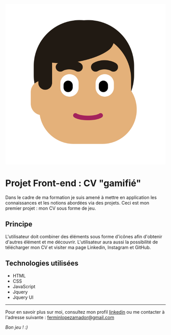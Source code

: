 ![Moi](img/mon-visage.svg)

# Projet Front-end : CV "gamifié"

Dans le cadre de ma formation je suis amené à mettre en application les connaissances et les notions abordées via des projets. Ceci est mon premier projet : mon CV sous forme de jeu.

## Principe

L'utilisateur doit combiner des éléments sous forme d'icônes afin d'obtenir d'autres élément et me découvrir. L'utilisateur aura aussi la possibilité de télécharger mon CV et visiter ma page Linkedin, Instagram et GitHub.

## Technologies utilisées

- HTML
- CSS
- JavaScript
- Jquery
- Jquery UI

---

Pour en savoir plus sur moi, consultez mon profil [linkedin](https://www.linkedin.com/in/fermin-lopez-amador/) ou me contacter à l'adresse suivante :  <ferminlopezamador@gmail.com>

_Bon jeu ! :)_
